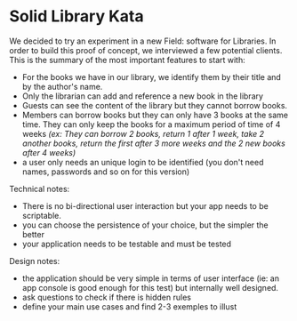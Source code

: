 # Solid Library Kata

We decided to try an experiment in a new Field: software for Libraries. 
In order to build this proof of concept, we interviewed a few potential clients.
This is the summary of the most important features to start with:

* For the books we have in our library, we identify them by their title and by
the author's name. 
* Only the librarian can add and reference a new book in the library
* Guests can see the content of the library but they cannot borrow books.
* Members can borrow books but they can only have 3 books at the same time.
They can only keep the books for a maximum period of time of 4 weeks _(ex: They can 
  borrow 2 books, return 1 after 1 week, take 2 another books, return the first
  after 3 more weeks and the 2 new books after 4 weeks)_
* a user only needs an unique login to be identified (you don't need names, passwords
  and so on for this version)
  


Technical notes:

- There is no bi-directional user interaction but your app needs to be scriptable.
- you can choose the persistence of your choice, but the simpler the better
- your application needs to be testable and must be tested

Design notes:

- the application should be very simple in terms of user interface (ie: an
  app console is good enough for this test) but internally well designed.
- ask questions to check if there is hidden rules
- define your main use cases and find 2-3 exemples to illust